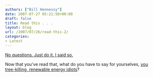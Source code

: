 ```yaml
---
authors: ["Bill Hennessy"]
date: 2007-07-27 05:21:58+00:00
draft: false
title: Read this . . .
layout: blog
url: /2007/07/26/read-this-2/
categories:
- Latest
---
```


[No questions. Just do it. I said so.](https://www.sondrak.com/index.php/weblog/got_coal/)

Now that you've read that, what do you have to say for yourselves, [you tree-killing, renewable energy idiots](https://www.truthandprogress.com/frontPage.do)?


